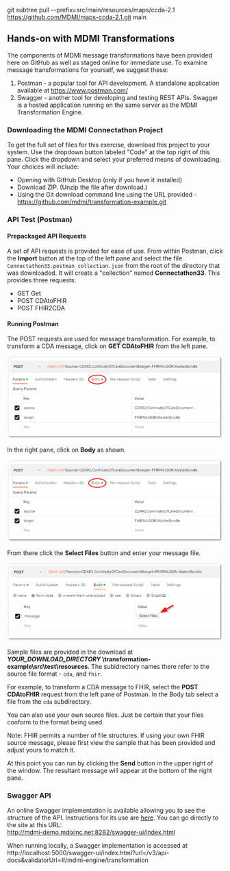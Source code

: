 

git subtree pull --prefix=src/main/resources/maps/ccda-2.1 https://github.com/MDMI/maps-ccda-2.1.git  main


## Hands-on with MDMI Transformations
The components of MDMI message transformations have been provided here on GitHub as well as staged online for immediate use. To examine message transformations for yourself, we suggest these:

1. Postman - a popular tool for API development. A standalone application available at https://www.postman.com/
2. Swagger - another tool for developing and testing REST APIs. Swagger is a hosted application running on the same server as the MDMI Transformation Engine.

### Downloading the MDMI Connectathon Project ###
To get the full set of files for this exercise, download this project to your system. Use the dropdown button labeled "Code" at the top right of this pane. Click the dropdown and select your preferred means of downloading. Your choices will include:
- Opening with GitHub Desktop (only if you have it installed)
- Download ZIP. (Unzip the file after download.)
- Using the Git download command line using the URL provided - https://github.com/mdmi/transformation-example.git

### API Test (Postman) ###
#### Prepackaged API Requests ####
A set of API requests is provided for ease of use. From within Postman, click the **Import** button at the top of the left pane and select the file ``Connectathon33.postman_collection.json`` from the root of the directory that was downloaded. It will create a "collection" named **Connectathon33**. This provides three requests:
- GET Get  
- POST CDAtoFHIR  
- POST FHIR2CDA  

#### Running Postman ####
The POST requests are used for message transformation. For example, to transform a CDA message, click on **GET CDAtoFHIR** from the left pane. 

![](https://github.com/MDMI/Getting-Started/blob/main/files/images/Postman1.png)

In the right pane, click on **Body** as shown.

![CDAtoFHIR](https://github.com/MDMI/Getting-Started/blob/main/files/images/Postman1.png)

From there click the **Select Files** button and enter your message file.

![](https://github.com/MDMI/Getting-Started/blob/main/files/images/Postman3.png)

Sample files are provided in the download at **_YOUR_DOWNLOAD_DIRECTORY_ \transformation-example\src\test\resources**. The subidrectory names there refer to the source file format - ``cda``, and ``fhir``.

For example, to transform a CDA message to FHIR, select the **POST CDAtoFHIR** request from the left pane of Postman. In the Body tab select a file from the ``cda`` subdirectory. 

You can also use your own source files. Just be certain that your files conform to the format being used.

Note: FHIR permits a number of file structures. If using your own FHIR source message, please first view the sample that has been provided and adjust yours to match it.

At this point you can run by clicking the **Send** button in the upper right of the window. The resultant message will appear at the bottom of the right pane.
<!--
#### Creating POST Requests ####
In Postman, create a new request with this information:  
**Type:** POST  
**URL:** http://mdmi-demo.mdixinc.net:8282/mdmi/transformation  
**Params Keys**  
*source:* CDAR2.ContinuityOfCareDocument (MDMI source map)   
*target:* FHIRR4JSON.MasterBundle (MDMI target map)  
**Body Key**  
*message:* your CDA source message file  
-->
### Swagger API
An online Swagger implementation is available allowing you to see the structure of the API. Instructions for its use are [here](
https://github.com/MDMI/Getting-Started/wiki/MDMI-Message-Transformations-Using-Swagger). You can go directly to the site at this URL:  
http://mdmi-demo.mdixinc.net:8282/swagger-ui/index.html  

When running locally, a Swagger implementation is accessed at http://localhost:5000/swagger-ui/index.html?url=/v3/api-docs&validatorUrl=#/mdmi-engine/transformation
